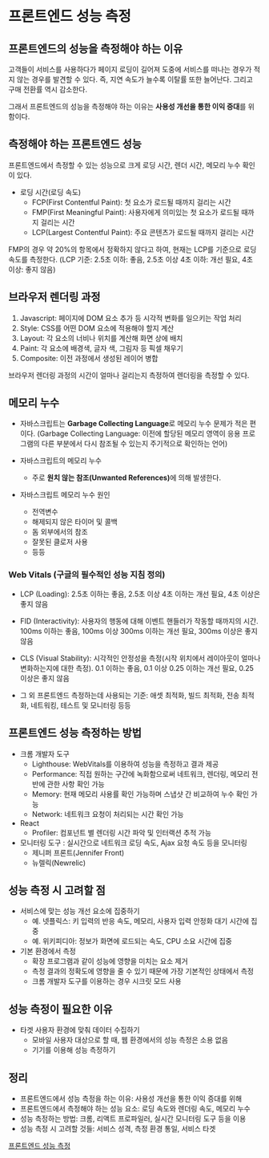 # 프론트엔드 성능 측정

## 프론트엔드의 성능을 측정해야 하는 이유
고객들이 서비스를 사용하다가 페이지 로딩이 길어져 도중에 서비스를 떠나는 경우가 적지 않는 경우를 발견할 수 있다. 즉, 지연 속도가 늘수록 이탈률 또한 늘어난다. 그리고 구매 전환률 역시 감소한다.   

그래서 프론트엔드의 성능을 측정해야 하는 이유는 <b>사용성 개선을 통한 이익 증대</b>를 위함이다.   

## 측정해야 하는 프론트엔드 성능
프론트엔드에서 측정할 수 있는 성능으로 크게 로딩 시간, 렌더 시간, 메모리 누수 확인이 있다.   

* 로딩 시간(로딩 속도)
    * FCP(First Contentful Paint): 첫 요소가 로드될 때까지 걸리는 시간
    * FMP(First Meaningful Paint): 사용자에게 의미있는 첫 요소가 로드될 때까지 걸리는 시간
    * LCP(Largest Contentful Paint): 주요 콘텐츠가 로드될 때까지 걸리는 시간   

FMP의 경우 약 20%의 항목에서 정확하지 않다고 하여, 현재는 LCP를 기준으로 로딩 속도를 측정한다. (LCP 기준: 2.5초 이하: 좋음, 2.5초 이상 4초 이하: 개선 필요, 4초 이상: 좋지 않음)   

## 브라우저 렌더링 과정
1. Javascript: 페이지에 DOM 요소 추가 등 시각적 변화를 일으키는 작업 처리   
2. Style: CSS를 어떤 DOM 요소에 적용해야 할지 계산   
3. Layout: 각 요소의 너비나 위치를 계산해 화면 상에 배치   
4. Paint: 각 요소에 배경색, 글자 색, 그림자 등 픽셀 채우기   
5. Composite: 이전 과정에서 생성된 레이어 병합   

브라우저 렌더링 과정의 시간이 얼마나 걸리는지 측정하여 렌더링을 측정할 수 있다.   

## 메모리 누수
* 자바스크립트는 <b>Garbage Collecting Language</b>로 메모리 누수 문제가 적은 편이다. (Garbage Collecting Language: 이전에 할당된 메모리 영역이 응용 프로그램의 다른 부분에서 다시 참조될 수 있는지 주기적으로 확인하는 언어)   

* 자바스크립트의 메모리 누수
    * 주로 <b>원치 않는 참조(Unwanted References)</b>에 의해 발생한다.   

* 자바스크립트 메모리 누수 원인
    * 전역변수
    * 해제되지 않은 타이머 및 콜백
    * 돔 외부에서의 참조
    * 잘못된 클로저 사용
    * 등등

### Web Vitals (구글의 필수적인 성능 지침 정의)
* LCP (Loading): 2.5초 이하는 좋음, 2.5초 이상 4초 이하는 개선 필요, 4초 이상은 좋지 않음
* FID (Interactivity): 사용자의 행동에 대해 이벤트 핸들러가 작동할 때까지의 시간. 100ms 이하는 좋음, 100ms 이상 300ms 이하는 개선 필요, 300ms 이상은 좋지 않음
* CLS (Visual Stability): 시각적인 안정성을 측정(시작 위치에서 레이아웃이 얼마나 변화하는지에 대한 측정). 0.1 이하는 좋음, 0.1 이상 0.25 이하는 개선 필요, 0.25 이상은 좋지 않음   

* 그 외 프론트엔드 측정하는데 사용되는 기준: 애셋 최적화, 빌드 최적화, 전송 최적화, 네트워킹, 테스트 및 모니터링 등등   

## 프론트엔드 성능 측정하는 방법
* 크롬 개발자 도구
    * Lighthouse: WebVitals를 이용하여 성능을 측정하고 결과 제공
    * Performance: 직접 원하는 구간에 녹화함으로써 네트워크, 렌더링, 메모리 전반에 관한 사항 확인 가능
    * Memory: 현재 메모리 사용률 확인 가능하며 스냅샷 간 비교하여 누수 확인 가능
    * Network: 네트워크 요청이 처리되는 시간 확인 가능
* React
    * Profiler: 컴포넌트 별 렌더링 시간 파악 및 인터랙션 추적 가능
* 모니터링 도구 : 실시간으로 네트워크 로딩 속도, Ajax 요청 속도 등을 모니터링
    * 제니퍼 프론트(Jennifer Front)
    * 뉴렐릭(Newrelic)

## 성능 측정 시 고려할 점
* 서비스에 맞는 성능 개선 요소에 집중하기
    * 예. 넷플릭스: 키 입력의 반응 속도, 메모리, 사용자 입력 안정화 대기 시간에 집중
    * 예. 위키피디아: 정보가 화면에 로드되는 속도, CPU 소요 시간에 집중
* 기본 환경에서 측정
    * 확장 프로그램과 같이 성능에 영향을 미치는 요소 제거
    * 측정 결과의 정확도에 영향을 줄 수 있기 때문에 가장 기본적인 상태에서 측정
    * 크롬 개발자 도구를 이용하는 경우 시크릿 모드 사용

## 성능 측정이 필요한 이유
* 타겟 사용자 환경에 맞춰 데이터 수집하기
    * 모바일 사용자 대상으로 할 때, 웹 환경에서의 성능 측정은 소용 없음
    * 기기를 이용해 성능 측정하기

## 정리
* 프론트엔드에서 성능 측정을 하는 이유: 사용성 개선을 통한 이익 증대를 위해
* 프론트엔드에서 측정해야 하는 성능 요소: 로딩 속도와 렌더링 속도, 메모리 누수
* 성능 측정하는 방법: 크롬, 리액트 프로파일러, 실시간 모니터링 도구 등을 이용
* 성능 측정 시 고려할 것들: 서비스 성격, 측정 환경 통일, 서비스 타겟

[프론트엔드 성능 측정](https://www.youtube.com/watch?v=A6J74xLWqYg)